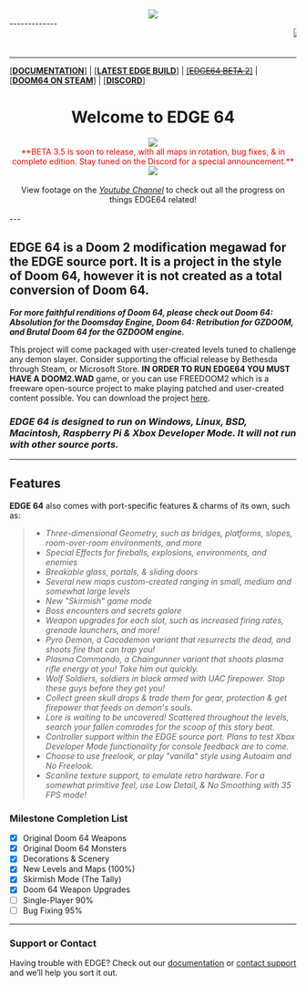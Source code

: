 
<center><img src="https://imgur.com/aIOJGKP.png"></center> 
-------------
<table>
<marquee><img src="https://user-images.githubusercontent.com/33589559/200206357-6b91cb6b-85c5-4a5c-b802-9a73a6d4e275.jpg">
<img src="https://user-images.githubusercontent.com/33589559/200206365-79474dbe-3cfa-4c6f-b718-5566598aa89f.jpg">
<img src="https://user-images.githubusercontent.com/33589559/200206376-e6603597-efd7-474d-8212-fab2179cc26e.jpg">
<img src="https://user-images.githubusercontent.com/33589559/200206391-77b4e562-afba-445b-8101-cb1745bc3f45.jpg">
<img src="https://user-images.githubusercontent.com/33589559/200206400-75eeed40-90cd-4f88-85b0-308b2b75c703.jpg">
<img src="https://user-images.githubusercontent.com/33589559/200206406-7cf0e6b8-41fc-4b72-93c7-591c66b6db96.jpg">
<img src="https://user-images.githubusercontent.com/33589559/200206419-ae55cb43-9a69-4080-8e02-1a3f32a34314.jpg">
<img src="https://user-images.githubusercontent.com/33589559/200206434-290fae3a-38b7-4ccc-9ae9-33416f20e94f.jpg">
<img src="https://user-images.githubusercontent.com/33589559/200206478-fa912bee-293c-4719-a305-3d29dd87b7f6.jpg"></marquee>
</table>


--------


<a href="https://github.com/chutzcraft/3DGE64#readme">[<b>DOCUMENTATION</b>]</a> | <a href="https://github.com/edge-classic/EDGE-classic">[<b>LATEST EDGE BUILD</b>]</a> | <a href="https://github.com/chutzcraft/3DGE64/releases/download/beta/EDGE64_B2.zip">[<s>EDGE64 BETA 2</s>]</a> | <a href="https://store.steampowered.com/app/1148590/DOOM_64/">[<b>DOOM64 ON STEAM</b>]</a> | <a href="https://discord.gg/jUhEKHGWZm">[<b>DISCORD</b>]</a>

<center> <b> <h1>Welcome to EDGE 64</h1> </b></center>
<center><img src="http://i.imgur.com/FThCp1a.gif"></center>
<center><font color="red">**BETA 3.5 is soon to release, with all maps in rotation, bug fixes, & in complete edition. Stay tuned on the Discord for a special announcement.**</font></center>
<center><img src="https://github.com/chutzcraft/3DGE64/assets/33589559/483bfa48-b169-4bc0-9f74-9476eabb16da"></center><br>

 <center> View footage on the <a href="https://www.youtube.com/channel/UCBA3RA50y8PV0hqBJL9CR-w/videos"><i>Youtube Channel</i></a> to check out all the progress on things EDGE64 related!</center><br>
---  
<h2><b>EDGE 64</b> is a Doom 2 modification megawad for the EDGE source port. It is a project in the style of Doom 64, however it is not created as a total conversion of Doom 64.</h2>

<em>_**For more faithful renditions of Doom 64, please check out Doom 64: Absolution for the Doomsday Engine, Doom 64: Retribution for GZDOOM, and Brutal Doom 64 for the GZDOOM engine.**_ </em>

This project will come packaged with user-created levels tuned to challenge any demon slayer. Consider supporting the official release by Bethesda through Steam, or Microsoft Store. **IN ORDER TO RUN EDGE64 YOU MUST HAVE A DOOM2.WAD** game, or you can use FREEDOOM2 which is a freeware open-source project to make playing patched and user-created content possible. You can download the project <a href="https://freedoom.github.io/download.html">here</a>. 

<h3><em>EDGE 64 is designed to run on Windows, Linux, BSD, Macintosh, Raspberry Pi & Xbox Developer Mode. It will not run with other source ports.</em></h3>

---

## Features ##

**EDGE 64** also comes with port-specific features & charms of its own, such as: 

>- _Three-dimensional Geometry, such as bridges, platforms, slopes, room-over-room environments, and more_
>- _Special Effects for fireballs, explosions, environments, and enemies_
>- _Breakable glass, portals, & sliding doors_
>- _Several new maps custom-created ranging in small, medium and somewhat large levels_
>- _New "Skirmish" game mode_
>- _Boss encounters and secrets galore_
>- _Weapon upgrades for each slot, such as increased firing rates, grenade launchers, and more!_
>- _Pyro Demon, a Cacodemon variant that resurrects the dead, and shoots fire that can trap you!_
>- _Plasma Commando, a Chaingunner variant that shoots plasma rifle energy at you! Take him out quickly._
>- _Wolf Soldiers, soldiers in black armed with UAC firepower. Stop these guys before they get you!_
>- _Collect green skull drops & trade them for gear, protection & get firepower that feeds on demon's souls._
>- _Lore is waiting to be uncovered! Scattered throughout the levels, search your fallen comrades for the scoop of this story beat._
>- _Controller support within the EDGE source port. Plans to test Xbox Developer Mode functionality for console feedback are to come._
>- _Choose to use freelook, or play "vanilla" style using Autoaim and No Freelook._
>- _Scanline texture support, to emulate retro hardware. For a somewhat primitive feel, use Low Detail, & No Smoothing with 35 FPS mode!_

### Milestone Completion List ###
- [x] Original Doom 64 Weapons
- [x] Original Doom 64 Monsters
- [x] Decorations & Scenery
- [x] New Levels and Maps (100%)
- [x] Skirmish Mode (The Tally)
- [x] Doom 64 Weapon Upgrades
- [ ] Single-Player 90%
- [ ] Bug Fixing 95%

---
### Support or Contact ###

Having trouble with EDGE? Check out our [documentation](https://github.com/edge-classic/EDGE-classic/wiki) or [contact support](https://github.com/contact) and we’ll help you sort it out.
